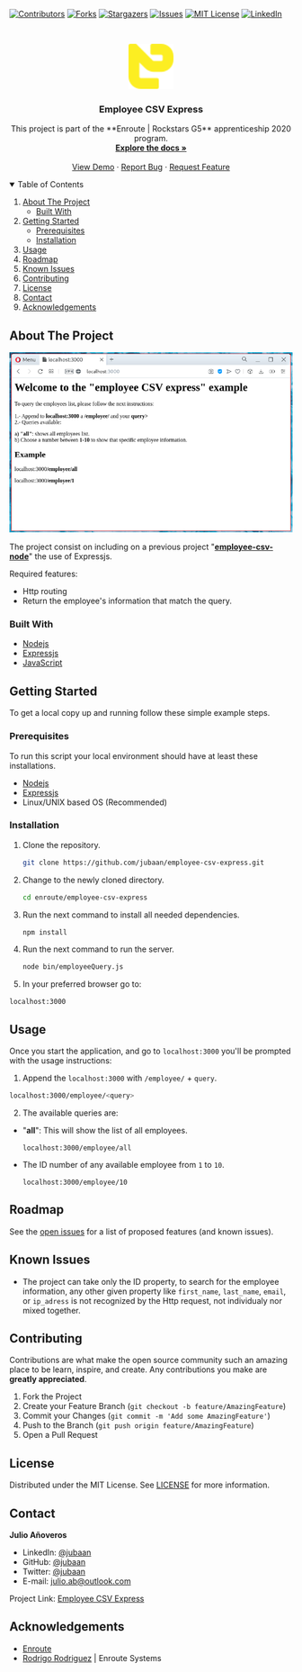[![Contributors][contributors-shield]][contributors-url]
[![Forks][forks-shield]][forks-url]
[![Stargazers][stars-shield]][stars-url]
[![Issues][issues-shield]][issues-url]
[![MIT License][license-shield]][license-url]
[![LinkedIn][linkedin-shield]][linkedin-url]

<br />
<p align="center">
  <a href="https://github.com/jubaan/employee-csv-express">
    <img src="./images/enroute.png" alt="Logo" width="80" height="80">
  </a>

  <h3 align="center">Employee CSV Express</h3>

  <p align="center">
    This project is part of the **Enroute | Rockstars G5** apprenticeship 2020 program.
    <br />
    <a href="https://github.com/jubaan/employee-csv-express"><strong>Explore the docs »</strong></a>
    <br />
    <br />
    <a href="https://repl.it/@jubaan/employee-csv-express">View Demo</a>
    ·
    <a href="https://github.com/jubaan/employee-csv-express/issues">Report Bug</a>
    ·
    <a href="https://github.com/jubaan/employee-csv-express/issues">Request Feature</a>
  </p>
</p>

<!-- TABLE OF CONTENTS -->
<details open="open">
  <summary>Table of Contents</summary>
  <ol>
    <li>
      <a href="#about-the-project">About The Project</a>
      <ul>
        <li><a href="#built-with">Built With</a></li>
      </ul>
    </li>
    <li>
      <a href="#getting-started">Getting Started</a>
      <ul>
        <li><a href="#prerequisites">Prerequisites</a></li>
        <li><a href="#installation">Installation</a></li>
      </ul>
    </li>
    <li><a href="#usage">Usage</a></li>
    <li><a href="#roadmap">Roadmap</a></li>
    <li><a href="#known-issues">Known Issues</a></li>
    <li><a href="#contributing">Contributing</a></li>
    <li><a href="#license">License</a></li>
    <li><a href="#contact">Contact</a></li>
    <li><a href="#acknowledgements">Acknowledgements</a></li>
  </ol>
</details>

<!-- ABOUT THE PROJECT -->
## About The Project

[![Product Name Screen Shot][product-screenshot]](https://repl.it/@jubaan/employee-csv-express)

The project consist on including on a previous project "**[employee-csv-node](https://www.github.com/jubaan/employee-cvs-node)**"
  the use of Expressjs.

Required features:
- Http routing
- Return the employee's information that match the query.

### Built With

* [Nodejs](https://nodejs.dev)
* [Expressjs](https://expressjs.com)
* [JavaScript](https://www.javascript.com)

<!-- GETTING STARTED -->
## Getting Started

To get a local copy up and running follow these simple example steps.

### Prerequisites

To run this script your local environment should have at least these
installations.
* [Nodejs](https://nodejs.dev)
* [Expressjs](https://expressjs.com)
* Linux/UNIX based OS (Recommended)

### Installation

1. Clone the repository.
   ```sh
   git clone https://github.com/jubaan/employee-csv-express.git
   ```
2. Change to the newly cloned directory.
   ```sh
   cd enroute/employee-csv-express
   ```
3. Run the next command to install all needed dependencies.
   ```sh
   npm install
   ```
4. Run the next command to run the server.
   ```sh
   node bin/employeeQuery.js
   ```
5. In your preferred browser go to:
  ```
  localhost:3000
  ```

<!-- USAGE EXAMPLES -->
## Usage

Once you start the application, and go to `localhost:3000` you'll be prompted with the usage instructions:

1. Append the `localhost:3000` with `/employee/` + `query`.
  ```sh
  localhost:3000/employee/<query>
  ```
2. The available queries are:
  - "**all**": This will show the list of all employees.
    ```
    localhost:3000/employee/all
    ```
  - The ID number of any available employee from `1` to `10`.
    ```
    localhost:3000/employee/10
    ```

<!-- ROADMAP -->
## Roadmap

See the [open issues](https://github.com/jubaan/employee-csv-express/issues) for a list of proposed features (and known issues).

<!-- KNOWN ISSUES -->
## Known Issues

- The project can take only the ID property, to search for the employee
    information, any other given property like `first_name`, `last_name`,
    `email`, or `ip_adress` is not recognized by the Http request, not
    individualy nor mixed together.

<!-- CONTRIBUTING -->
## Contributing

Contributions are what make the open source community such an amazing place to 
be learn, inspire, and create. Any contributions you make are 
**greatly appreciated**.

1. Fork the Project
2. Create your Feature Branch (`git checkout -b feature/AmazingFeature`)
3. Commit your Changes (`git commit -m 'Add some AmazingFeature'`)
4. Push to the Branch (`git push origin feature/AmazingFeature`)
5. Open a Pull Request

<!-- LICENSE -->
## License

Distributed under the MIT License. See [LICENSE](https://github.com/jubaan/employee-csv-express/blob/employee-csv-express/MIT_LICENSE.md) for more information.

<!-- CONTACT -->
## Contact

**Julio Añoveros** 

- LinkedIn: [@jubaan](https://www.linkedin.com/in/jubaan)
- GitHub:   [@jubaan](https://www.github.com/jubaan)
- Twitter:   [@jubaan](https://www.twitter.com/AnoverosJulio)
- E-mail:   julio.ab@outlook.com

Project Link: [Employee CSV Express](https://github.com/jubaan/epmloyee-csv-express)

<!-- ACKNOWLEDGEMENTS -->
## Acknowledgements
* [Enroute](https://www.enroutesystems.com)
* [Rodrigo Rodriguez](https://www.github.com/roier-rodriguez) | Enroute Systems

<!-- MARKDOWN LINKS & IMAGES -->
<!-- https://www.markdownguide.org/basic-syntax/#reference-style-links -->
[contributors-shield]: https://img.shields.io/github/contributors/jubaan/employee-csv-express.svg?style=for-the-badge
[contributors-url]: https://github.com/jubaan/employee-csv-express/graphs/contributors
[forks-shield]: https://img.shields.io/github/forks/jubaan/employee-csv-express.svg?style=for-the-badge
[forks-url]: https://github.com/jubaan/employee-csv-express/network/members
[stars-shield]: https://img.shields.io/github/stars/jubaan/employee-csv-express.svg?style=for-the-badge
[stars-url]: https://github.com/jubaan/employee-csv-express/stargazers
[issues-shield]: https://img.shields.io/github/issues/jubaan/employee-csv-express.svg?style=for-the-badge
[issues-url]: https://github.com/jubaan/employee-csv-express/issues
[license-shield]: https://img.shields.io/github/license/jubaan/employee-csv-express.svg?style=for-the-badge
[license-url]: https://github.com/jubaan/employee-csv-express/blob/master/MIT.md
[linkedin-shield]: https://img.shields.io/badge/-LinkedIn-black.svg?style=for-the-badge&logo=linkedin&colorB=555
[linkedin-url]: https://linkedin.com/in/jubaan
[product-screenshot]: ./images/screenshot.png
